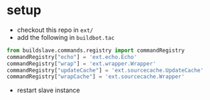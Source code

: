 # setup
- checkout this repo in `ext/`
- add the following in `buildbot.tac`
```python
from buildslave.commands.registry import commandRegistry
commandRegistry["echo"] = 'ext.echo.Echo'
commandRegistry["wrap"] = 'ext.wrapper.Wrapper'
commandRegistry["updateCache"] = 'ext.sourcecache.UpdateCache'
commandRegistry["wrapCache"] = 'ext.sourcecache.Wrapper'
```
- restart slave instance
